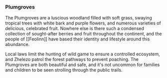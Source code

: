 ### Plumgroves

The Plumgroves are a luscious woodland filled with soft grass, swaying tropical trees with white bark and purple flowers, and numerous varieties of delicious, celebrated fruit. Nowhere else is there such a condensed collection of sought-after berries and fruit throughout the continent, and the people of [[Feolinn]] have based their identity and lifestyle around this abundance.

Local laws limit the hunting of wild game to ensure a controlled ecosystem, and Zhelezo patrol the forest pathways to prevent poaching. The Plumgroves are both beautiful and safe, and it's not uncommon for families and children to be seen strolling through the public trails.